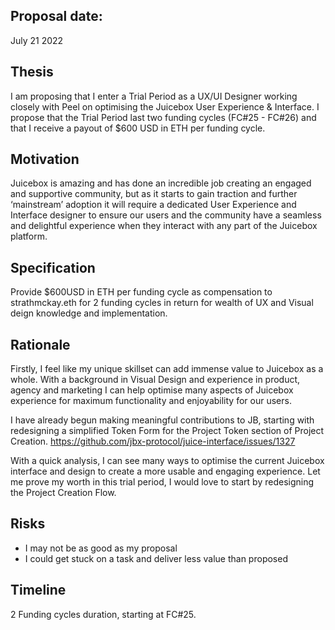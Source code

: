 ## Proposal date:
July 21 2022

## Thesis
I am proposing that I enter a Trial Period as a UX/UI Designer working closely with Peel on optimising the Juicebox User Experience & Interface. I propose that the Trial Period last two funding cycles (FC#25 - FC#26) and that I receive a payout of $600 USD in ETH per funding cycle.

## Motivation
Juicebox is amazing and has done an incredible job creating an engaged and supportive community, but as it starts to gain traction and further ‘mainstream’ adoption it will require a dedicated User Experience and Interface designer to ensure our users and the community have a seamless and delightful experience when they interact with any part of the Juicebox platform. 

## Specification
Provide $600USD in ETH per funding cycle as compensation to strathmckay.eth for 2 funding cycles in return for wealth of UX and Visual deign knowledge and implementation.

## Rationale
Firstly, I feel like my unique skillset can add immense value to Juicebox as a whole. With a background in Visual Design and experience in product, agency and marketing I can help optimise many aspects of Juicebox experience for maximum functionality and enjoyability for our users.

I have already begun making meaningful contributions to JB, starting with redesigning a simplified Token Form for the Project Token section of Project Creation.
https://github.com/jbx-protocol/juice-interface/issues/1327

With a quick analysis, I can see many ways to optimise the current Juicebox interface and design to create a more usable and engaging experience. Let me prove my worth in this trial period, I would love to start by redesigning the Project Creation Flow.

## Risks
- I may not be as good as my proposal
- I could get stuck on a task and deliver less value than proposed

## Timeline
2 Funding cycles duration, starting at FC#25.
